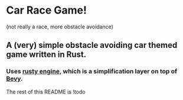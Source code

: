 # Car Race Game!
(not really a race, more obstacle avoidance)

## A (very) simple obstacle avoiding car themed game written in Rust.

### Uses [rusty engine](https://github.com/CleanCut/rusty_engine/tree/main), which is a simplification layer on top of [Bevy](https://bevyengine.org/).

The rest of this README is !todo
